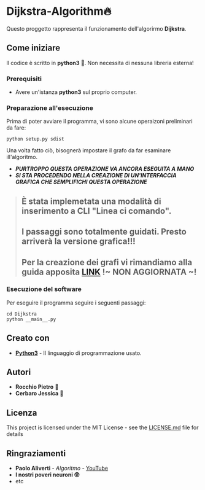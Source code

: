 # Dijkstra-Algorithm:fire:

Questo proggetto rappresenta il funzionamento dell'algorirmo **Dijkstra**.

## Come iniziare

Il codice è scritto in **python3** :snake:. Non necessita di nessuna libreria esterna!

### Prerequisiti

* Avere un'istanza **python3** sul proprio computer.


### Preparazione all'esecuzione

Prima di poter avviare il programma, vi sono alcune operaizoni preliminari da fare:

```shell script
python setup.py sdist
```

Una volta fatto ciò, bisognerà impostare il grafo da far esaminare ill'algoritmo. <br>
* ***PURTROPPO QUESTA OPERAZIONE VA ANCORA ESEGUITA A MANO*** <br>
* ***SI STA PROCEDENDO NELLA CREAZIONE DI UN'INTERFACCIA GRAFICA CHE SEMPLIFICHI QUESTA OPERAZIONE***

> ## È stata implemetata una modalità di inserimento a CLI "Linea ci comando". <br>
> ## I passaggi sono totalmente guidati. Presto arriverà la versione grafica!!!
> ## Per la creazione dei grafi vi rimandiamo alla guida apposita [LINK](GRAPH.md) !~ NON AGGIORNATA ~!

### Esecuzione del software

Per eseguire il programma seguire i seguenti passaggi:

```shell script
cd Dijkstra
python __main__.py
```

## Creato con

* **[Python3](https://www.python.org/)** - Il linguaggio di programmazione usato.

## Autori

* **Rocchio Pietro** :fire_engine:
* **Cerbaro Jessica** :blossom:

## Licenza

This project is licensed under the MIT License - see the [LICENSE.md](LICENSE.md) file for details

## Ringraziamenti

* **Paolo Aliverti** - *Algoritmo* - [YouTube](https://www.youtube.com/user/zeppelinmaker)
* **I nostri poveri neuroni :dizzy_face:**
* etc
